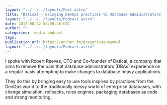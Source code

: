 ```yaml
---
layout: "../../../layouts/Post.astro"
title: "Datical - Bringing DevOps practices to Database Administrators"
layout: "../../../layouts/Podcast.astro"
date: 2017-08-22 07:59:48 UTC
author: ""
categories:  media podcast
tags:
publication_url: https://anchor.fm/gregarious-mammal
layout: "../../../layouts/Podcast.astro"
---
```

I spoke with Robert Reeves, CTO and Co-founder of Datical, a company that aims to remove the pain that database administrators (DBAs) experience on a regular basis attempting to make changes to database heavy applications.

They do this by bringing easy to use tools inspired by practices from the DevOps world to the traditionally messy world of enterprise databases, with change simulation, rollbacks, rules engines, packaging databases as code and strong monitoring.